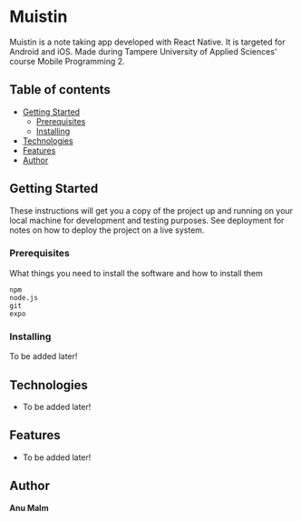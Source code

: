 
# Muistin

Muistin is a note taking app developed with React Native. It is targeted for Android and iOS. Made during Tampere University of Applied Sciences' course Mobile Programming 2.

## Table of contents
* [Getting Started](#getting-started)
	* [Prerequisites](#prerequisites)
	* [Installing](#installing)
* [Technologies](#technologies)
* [Features](#features)
* [Author](#author)

## Getting Started

These instructions will get you a copy of the project up and running on your local machine for development and testing purposes. See deployment for notes on how to deploy the project on a live system.

### Prerequisites

What things you need to install the software and how to install them

```
npm
node.js
git
expo
```

### Installing

To be added later!


## Technologies

* To be added later!


## Features

* To be added later!

## Author

**Anu Malm** 
